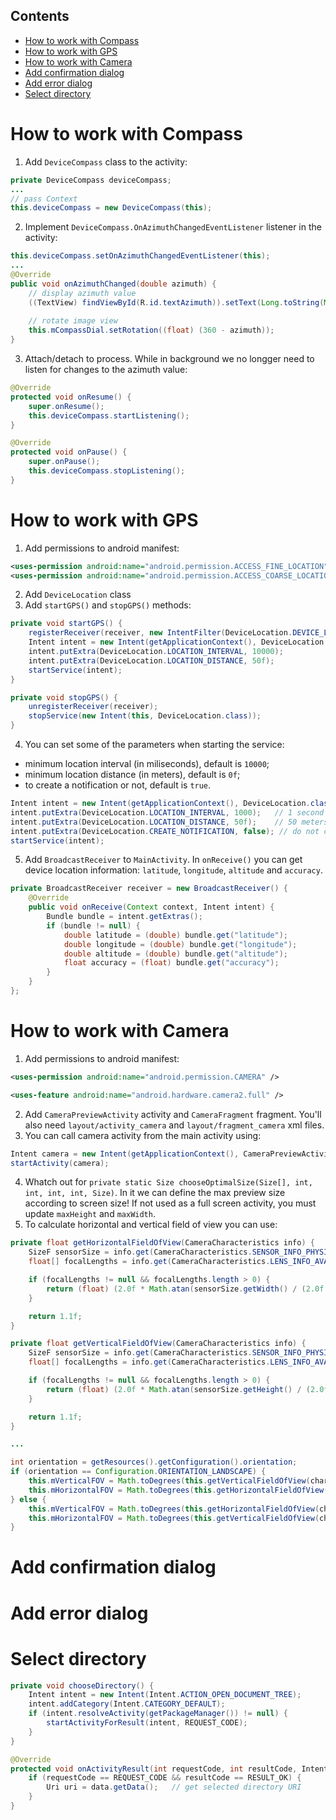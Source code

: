 ## Contents

* [How to work with Compass](#how-to-work-with-compass)
* [How to work with GPS](#how-to-work-with-gps)
* [How to work with Camera](#how-to-work-with-camera)
* [Add confirmation dialog](#add-confirmation-dialog)
* [Add error dialog](#add-error-dialog)
* [Select directory](#select-directory)

# How to work with Compass
1. Add `DeviceCompass` class to the activity:
```java
private DeviceCompass deviceCompass;
...
// pass Context
this.deviceCompass = new DeviceCompass(this);
```
2. Implement `DeviceCompass.OnAzimuthChangedEventListener` listener in the activity:
```java
this.deviceCompass.setOnAzimuthChangedEventListener(this);
...
@Override
public void onAzimuthChanged(double azimuth) {
    // display azimuth value
    ((TextView) findViewById(R.id.textAzimuth)).setText(Long.toString(Math.round(azimuth)));
    
    // rotate image view
    this.mCompassDial.setRotation((float) (360 - azimuth));
}
```
3. Attach/detach to process. While in background we no longger need to listen for changes to the azimuth value:
```java
@Override
protected void onResume() {
    super.onResume();
    this.deviceCompass.startListening();
}

@Override
protected void onPause() {
    super.onPause();
    this.deviceCompass.stopListening();
}
```

# How to work with GPS
1. Add permissions to android manifest:
```xml
<uses-permission android:name="android.permission.ACCESS_FINE_LOCATION" />
<uses-permission android:name="android.permission.ACCESS_COARSE_LOCATION" />
```
2. Add `DeviceLocation` class
3. Add `startGPS()` and `stopGPS()` methods:
```java
private void startGPS() {
    registerReceiver(receiver, new IntentFilter(DeviceLocation.DEVICE_LOCATION));
    Intent intent = new Intent(getApplicationContext(), DeviceLocation.class);
    intent.putExtra(DeviceLocation.LOCATION_INTERVAL, 10000);
    intent.putExtra(DeviceLocation.LOCATION_DISTANCE, 50f);
    startService(intent);
}

private void stopGPS() {
    unregisterReceiver(receiver);
    stopService(new Intent(this, DeviceLocation.class));
}
```
4. You can set some of the parameters when starting the service:
- minimum location interval (in miliseconds), default is `10000`;
- minimum location distance (in meters), default is `0f`;
- to create a notification or not, default is `true`.
```java
Intent intent = new Intent(getApplicationContext(), DeviceLocation.class);
intent.putExtra(DeviceLocation.LOCATION_INTERVAL, 1000);   // 1 second
intent.putExtra(DeviceLocation.LOCATION_DISTANCE, 50f);    // 50 meters
intent.putExtra(DeviceLocation.CREATE_NOTIFICATION, false); // do not create a notification
startService(intent);
```
5. Add `BroadcastReceiver` to `MainActivity`. In `onReceive()` you can get device location information: `latitude`, `longitude`, `altitude` and `accuracy`. 
```java
private BroadcastReceiver receiver = new BroadcastReceiver() {
    @Override
    public void onReceive(Context context, Intent intent) {
        Bundle bundle = intent.getExtras();
        if (bundle != null) {
            double latitude = (double) bundle.get("latitude");
            double longitude = (double) bundle.get("longitude");
            double altitude = (double) bundle.get("altitude");
            float accuracy = (float) bundle.get("accuracy");            
        }
    }
};
```
# How to work with Camera
1. Add permissions to android manifest:
```xml
<uses-permission android:name="android.permission.CAMERA" />

<uses-feature android:name="android.hardware.camera2.full" />
```
2. Add `CameraPreviewActivity` activity and `CameraFragment` fragment. You'll also need `layout/activity_camera` and `layout/fragment_camera` xml files.
3. You can call camera activity from the main activity using:
```java
Intent camera = new Intent(getApplicationContext(), CameraPreviewActivity.class);
startActivity(camera);
```
4. Whatch out for `private static Size chooseOptimalSize(Size[], int, int, int, int, Size)`. In it we can define the max preview size according to screen size! If not used as a full screen activity, you must update `maxHeight` and `maxWidth`.
5. To calculate horizontal and vertical field of view you can use:
```java
private float getHorizontalFieldOfView(CameraCharacteristics info) {
    SizeF sensorSize = info.get(CameraCharacteristics.SENSOR_INFO_PHYSICAL_SIZE);
    float[] focalLengths = info.get(CameraCharacteristics.LENS_INFO_AVAILABLE_FOCAL_LENGTHS);

    if (focalLengths != null && focalLengths.length > 0) {
        return (float) (2.0f * Math.atan(sensorSize.getWidth() / (2.0f * focalLengths[0])));
    }

    return 1.1f;
}

private float getVerticalFieldOfView(CameraCharacteristics info) {
    SizeF sensorSize = info.get(CameraCharacteristics.SENSOR_INFO_PHYSICAL_SIZE);
    float[] focalLengths = info.get(CameraCharacteristics.LENS_INFO_AVAILABLE_FOCAL_LENGTHS);

    if (focalLengths != null && focalLengths.length > 0) {
        return (float) (2.0f * Math.atan(sensorSize.getHeight() / (2.0f * focalLengths[0])));
    }

    return 1.1f;
}

...

int orientation = getResources().getConfiguration().orientation;
if (orientation == Configuration.ORIENTATION_LANDSCAPE) {
    this.mVerticalFOV = Math.toDegrees(this.getVerticalFieldOfView(characteristics));
    this.mHorizontalFOV = Math.toDegrees(this.getHorizontalFieldOfView(characteristics));
} else {
    this.mVerticalFOV = Math.toDegrees(this.getHorizontalFieldOfView(characteristics));
    this.mHorizontalFOV = Math.toDegrees(this.getVerticalFieldOfView(characteristics));
}
```
# Add confirmation dialog

# Add error dialog

# Select directory
```java
private void chooseDirectory() {
    Intent intent = new Intent(Intent.ACTION_OPEN_DOCUMENT_TREE);
    intent.addCategory(Intent.CATEGORY_DEFAULT);
    if (intent.resolveActivity(getPackageManager()) != null) {
        startActivityForResult(intent, REQUEST_CODE);
    }
}

@Override
protected void onActivityResult(int requestCode, int resultCode, Intent data) {
    if (requestCode == REQUEST_CODE && resultCode == RESULT_OK) {
        Uri uri = data.getData();   // get selected directory URI
    }
}
```